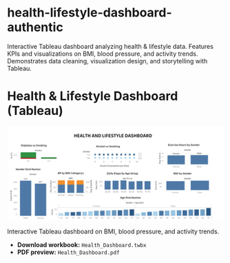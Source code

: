# health-lifestyle-dashboard-authentic
Interactive Tableau dashboard analyzing health &amp; lifestyle data. Features KPIs and visualizations on BMI, blood pressure, and activity trends. Demonstrates data cleaning, visualization design, and storytelling with Tableau.
# Health & Lifestyle Dashboard (Tableau)

![Preview](dashboard_preview.png)

Interactive Tableau dashboard on BMI, blood pressure, and activity trends.

- **Download workbook:** `Health_Dashboard.twbx`
- **PDF preview:** `Health_Dashboard.pdf`



